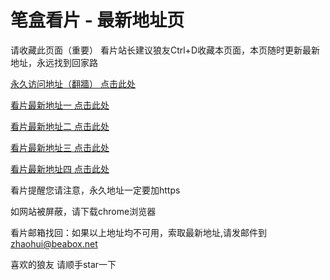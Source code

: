 # 笔盒看片 - 最新地址页

请收藏此页面（重要）
看片站长建议狼友Ctrl+D收藏本页面，本页随时更新最新地址，永远找到回家路

[永久访问地址（翻牆） 点击此处](https://beabox.net/)

[看片最新地址一 点击此处](https://nw6l8e4r3k.shop)

[看片最新地址二 点击此处](https://dqik5f2ijl9b.shop)

[看片最新地址三 点击此处](https://o5sr31un7gr7.wiki)

[看片最新地址四 点击此处](https://nw6l8e4r3k.shop)

看片提醒您请注意，永久地址一定要加https

如网站被屏蔽，请下载chrome浏览器

看片邮箱找回：如果以上地址均不可用，索取最新地址,请发邮件到 zhaohui@beabox.net

喜欢的狼友 请顺手star一下